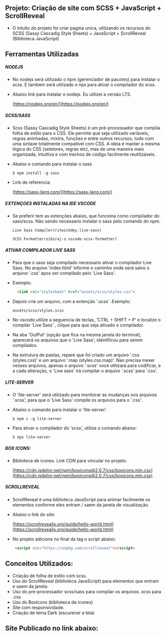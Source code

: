 ## Projeto: Criação de site com SCSS + JavaScript + ScrollReveal

- O intuito do projeto foi criar pagina unica, utilizando os recursos do SCSS (Sassy Cascadig Style Sheets) + JavaScript + ScrollReveal (Biblioteca JavaScript)


## Ferramentas Utilizadas

##### NODEJS 

- No nodejs será utilizado o npm (gerenciador de pacotes) para instalar o scss. E tambem será utilizado o npx para ativar o compilador do scss.

- Abaixo link para instalar o nodejs. Eu utilizei a versão LTS.

  [https://nodejs.org/en/](https://nodejs.org/en/)


 ##### SCSS/SASS
 
- Scss (Sassy Cascadig Style Sheets) é um pré-processador que compila folha de estilo para o CSS. Ele permite que seja utilizado variáveis, regras aninhadas, mixins, funções e entre outros recursos, tudo com uma sintaxe totalmente compatível com CSS. A ideia é manter a mesma lógica do CSS (seletores, regras etc), mas de uma maneira mais organizada, intuitiva e com trechos de código facilmente reutilizáveis. 

- Abaixo o comando para instalar o sass

  `$ npm install -g sass`

- Link de referencia:

  [https://sass-lang.com/](https://sass-lang.com/)


##### EXTENÇOES INSTALADAS NA IDE VSCODE
- Se preferir tem as extenções abaixo, que funciona como compilador do sass/scss.
Não sendo necessario instalar o sass pelo comando do npm.

  ` Live Sass Compiler(ritwickdey.live-sass) `

  ` SCSS Formatter(sibiraj-s.vscode-scss-formatter) `


##### ATIVAR COMPILADOR LIVE SASS

- Para que o sass seja compilado necessario ativar o compilador Live Sass. No arquivo 'index.html' informe o caminho onde será salvo o arquivo '.css' apos ser compilado pelo 'Live Sass'. 

- Exemplo: 

  ```html
    <link rel="stylesheet" href="assets/scss/styles.css">   
  ```

- Depois crie um arquivo, com a extenção '.scss' .Exemplo: 

  ` assets/scss/styles.scss `

- No vscode utilize a seguencia de teclas, 'CTRL + SHIFT + P' e localize o compilar 'Live Sass' , clique para que seja ativado o compilador. 

- Na aba 'OutPut' (opção que fica na mesma janela do terminal), aparecerá os arquivos que o 'Live Sass', identificou para serem compilados.

- Na estrutura de pastas, repare que foi criado um arquivo '.css (styles.css)' e um arquivo '.map (styles.css.map)'. Nao precisa mexer nesses arquivos, apenas o arquivo '.scss' voce utilizará para codificar, e a cada alteração, o 'Live sass' irá compilar o arquivo '.scss' para '.css'.


##### LITE-SERVER

- O 'lite-server' será utilizado para monitorar as mudanças nos arquivos '.scss', para que o 'Live Sass' compile os arquivos para o '.css'. 
- Abaixo o comando para instalar o 'lite-server'.

  `$ npm i -g lite-server`

- Para ativar o compilador do 'scss', utilize o comando abaixo:

  `$ npx lite-server`


##### BOX ICONS: 

- Biblioteca de icones. Link CDN para vincular no projeto:

  [https://cdn.jsdelivr.net/npm/boxicons@2.0.7/css/boxicons.min.css](https://cdn.jsdelivr.net/npm/boxicons@2.0.7/css/boxicons.min.css)


##### SCROLLREVEAL

- ScrollReveal é uma biblioteca JavaScript para animar facilmente os elementos conforme eles entram / saem da janela de visualização.

- Abaixo o link do site:

  [https://scrollrevealjs.org/guide/hello-world.html](https://scrollrevealjs.org/guide/hello-world.html)

- No projeto adicione no final da tag <body> o script abaixo:
 
  ```html 
   <script src="https://unpkg.com/scrollreveal"></script>
  ```

## Conceitos Utilizados:

- Criação de folha de estilo com scss.
- Uso do ScrollReveal (biblioteca JavaScript) para elementos que entram e saem da janela.
- Uso do pre-processador scss/sass para compilar os arquivos .scss para .css 
- Uso do BoxIcons (biblioteca de icones)
- Site com responsividade.
- Criação de tema Dark (escurecer a tela)

## Site Publicado no link abaixo:
  

